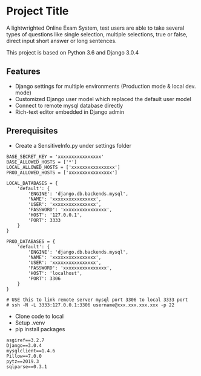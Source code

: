 # Project Title

A lightwrighted Online Exam System, test users are able to take several types of questions like single selection, multiple selections, true or false, direct input short answer or long sentences.

This project is based on Python 3.6 and Django 3.0.4

## Features

- Django settings for multiple environments (Production mode & local dev. mode)
- Customized Django user model which replaced the default user model
- Connect to remote mysql database directly
- Rich-text editor embedded in Django admin

## Prerequisites

- Create a SensitiveInfo.py under settings folder

```
BASE_SECRET_KEY = 'xxxxxxxxxxxxxxxx'
BASE_ALLOWED_HOSTS = ['*']
LOCAL_ALLOWED_HOSTS = ['xxxxxxxxxxxxxxxx']
PROD_ALLOWED_HOSTS = ['xxxxxxxxxxxxxxxx']

LOCAL_DATABASES = {
    'default': {
        'ENGINE': 'django.db.backends.mysql',
        'NAME': 'xxxxxxxxxxxxxxxx',
        'USER': 'xxxxxxxxxxxxxxxx',
        'PASSWORD': 'xxxxxxxxxxxxxxxx',
        'HOST': '127.0.0.1',
        'PORT': 3333
    }
}

PROD_DATABASES = {
    'default': {
        'ENGINE': 'django.db.backends.mysql',
        'NAME': 'xxxxxxxxxxxxxxxx',
        'USER': 'xxxxxxxxxxxxxxxx',
        'PASSWORD': 'xxxxxxxxxxxxxxxx',
        'HOST': 'localhost',
        'PORT': 3306
    }
}

# USE this to link remote server mysql port 3306 to local 3333 port
# ssh -N -L 3333:127.0.0.1:3306 username@xxx.xxx.xxx.xxx -p 22
```

- Clone code to local
- Setup .venv
- pip install packages
```
asgiref==3.2.7
Django==3.0.4
mysqlclient==1.4.6
Pillow==7.0.0
pytz==2019.3
sqlparse==0.3.1
```


